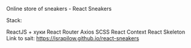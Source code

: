 Online store of sneakers - React Sneakers

Stack:

ReactJS + хуки
React Router
Axios
SCSS
React Context
React Skeleton Link to sait: https://israpilow.github.io/react-sneakers
